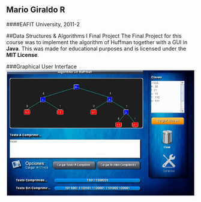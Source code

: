## Mario Giraldo R

####EAFIT University, 2011-2

##Data Structures & Algorithms I Final Project
The Final Project for this course was to implement the algorithm of Huffman together with a GUI in **Java**. This was made for educational purposes and is licensed under the **MIT License**.


###Graphical User Interface
![](https://github.com/marbros/Data-Structures-And-Algorithms/blob/master/Screenshots/DS_Gui_Huffman.jpg?raw=true)

